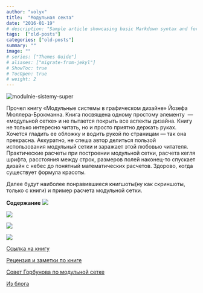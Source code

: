 ```yaml
---
author: "volyx"
title:  "Модульная секта"
date: "2016-01-19"
# description: "Sample article showcasing basic Markdown syntax and formatting for HTML elements."
tags:  ["old-posts"]
categories: ["old-posts"]
summary: ""
image: ""
# series: ["Themes Guide"]
# aliases: ["migrate-from-jekyl"]
# ShowToc: true
# TocOpen: true
# weight: 2
---
```


![modulnie-sistemy-super](/images/modulnie-sistemy-super.jpg)

Прочел книгу &laquo;Модульные системы в&nbsp;графическом дизайне&raquo; Йозефа Мюллера-Брокманна. Книга посвящена одному простому элементу &nbsp;&mdash;  &laquo;модульной&nbsp;сетке&raquo; и&nbsp;не&nbsp;пытается покрыть все аспекты дизайна. Книгу не&nbsp;только интересно читать, но&nbsp;и&nbsp;просто приятно держать руках. Хочется гладить ее&nbsp;обложку и&nbsp;водить рукой по&nbsp;страницам&nbsp;&mdash; так она прекрасна. Аккуратно, не&nbsp;спеша автор делиться пользой использования модульный сетки и&nbsp;заражает этой любовью читателя. Практические расчеты при построении модульной сетки, расчета кегля шрифта, расстояния между строк, размеров полей наконец-то спускает дизайн с&nbsp;небес до&nbsp;понятный математических расчетов. Здорово, когда существует формула красоты.

Далее будут наиболее понравившиеся книгшоты(ну как скриншоты, только с книги) и&nbsp;пример расчета модульной сетки.

**Содержание**
![](/content/images/2016/01/e6227a52c82fc30841a0ee1f43c3f987.png)

![](/content/images/2016/01/tGdx9.jpg)

![](/content/images/2016/01/934bm.jpg)

![](/content/images/2016/01/oxNy3.jpg)

[Ссылка на&nbsp;книгу](http://www.artlebedev.ru/everything/izdal/modulnye-sistemy/)

[Рецензия и&nbsp;заметки по&nbsp;книге](http://kirillbelyaev.com/all/raster-systeme-von-josef-muller-brockmann/)

[Совет Горбунова по&nbsp;модульной сетке](http://artgorbunov.ru/bb/soviet/20140901/)

[Из&nbsp;блога](http://alexsv.ru/modulnaya-setka-v-graficheskom-dizajne/)